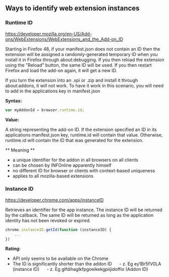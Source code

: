 ## Ways to identify web extension instances

### Runtime ID

https://developer.mozilla.org/en-US/Add-ons/WebExtensions/WebExtensions_and_the_Add-on_ID

Starting in Firefox 48, if your manifest.json does not contain an ID then the extension will be assigned a randomly-generated temporary ID when you install it in Firefox through about:debugging. If you then reload the extension using the "Reload" button, the same ID will be used. If you then restart Firefox and load the add-on again, it will get a new ID.

If you turn the extension into an .xpi or .zip and install it through about:addons, it will not work. To have it work in this scenario, you will need to add in the applications key in manifest.json

**Syntax:**

```javascript
var myAddonId = browser.runtime.id;
```

**Value:**

A string representing the add-on ID. If the extension specified an ID in its applications manifest.json key, runtime.id will contain that value. Otherwise, runtime.id will contain the ID that was generated for the extension.

** Meaning **

- a unique identifier for the addon in all browsers on all clients
- can be chosen by INFOnline apparently himself
- no different ID for browser or clients with context-based uniqueness
- applies to all mozilla-based extensions


### Instance ID

https://developer.chrome.com/apps/instanceID

Retrieves an identifier for the app instance. The instance ID will be returned by the callback. The same ID will be returned as long as the application identity has not been revoked or expired.

```javascript
chrome.instanceID.getId(function (instanceID) {
    ...
})
```

**Rating:**

- API only seems to be available on the Chrome
- The ID is significantly shorter than the addon ID
     - z. Eg ey1Br5fV0LA (instance ID)
     - z. Eg glfdihaglkfpgoeikekgpiijidoffio (Addon ID)
